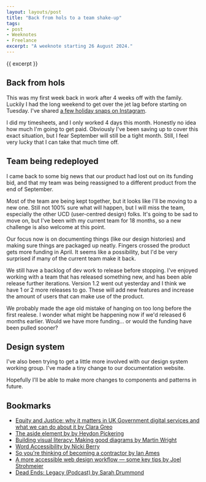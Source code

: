 ```yaml
---
layout: layouts/post
title: "Back from hols to a team shake-up"
tags:
- post
- Weeknotes
- Freelance
excerpt: "A weeknote starting 26 August 2024."
--- 
```


{{ excerpt }}

## Back from hols

This was my first week back in work after 4 weeks off with the family. Luckily I had the long weekend to get over the jet lag before starting on Tuesday. I've shared [a few holiday snaps on Instagram](https://www.instagram.com/benjystanton/).

I did my timesheets, and I only worked 4 days this month. Honestly no idea how much I'm going to get paid. Obviously I've been saving up to cover this exact situation, but I fear September will still be a tight month. Still, I feel very lucky that I can take that much time off.

## Team being redeployed

I came back to some big news that our product had lost out on its funding bid, and that my team was being reassigned to a different product from the end of September.

Most of the team are being kept together, but it looks like I'll be moving to a new one. Still not 100% sure what will happen, but I will miss the team, especially the other UCD (user-centred design) folks. It's going to be sad to move on, but I've been with my current team for 18 months, so a new challenge is also welcome at this point.

Our focus now is on documenting things (like our design histories) and making sure things are packaged up neatly. Fingers crossed the product gets more funding in April. It seems like a possibility, but I'd be very surprised if many of the current team make it back.

We still have a backlog of dev work to release before stopping. I've enjoyed working with a team that has released something new, and has been able release further iterations. Version 1.2 went out yesterday and I think we have 1 or 2 more releases to go. These will add new features and increase the amount of users that can make use of the product.

We probably made the age old mistake of hanging on too long before the first realese. I wonder what might be happening now if we'd released 6 months earlier. Would we have more funding… or would the funding have been pulled sooner?

## Design system

I've also been trying to get a little more involved with our design system working group. I've made a tiny change to our documentation website.

Hopefully I'll be able to make more changes to components and patterns in future.

## Bookmarks 

- [Equity and Justice: why it matters in UK Government digital services and what we can do about it by Clara Greo](https://medium.com/@clara.greo/equity-and-justice-why-it-matters-in-uk-government-digital-services-and-what-we-can-do-about-it-b3bc4d8155f9)
- [The aside element by by Heydon Pickering](https://heydonworks.com/article/the-aside-element/)
- [Building visual literacy: Making good diagrams by Martin Wright](https://www.mynameismartin.co.uk/blog/making-good-diagrams)
- [Word Accessibility by Nicki Berry](https://finnberrys.co.uk/Blog/blog-30-word-accessibility.html)
- [So you're thinking of becoming a contractor by Ian Ames](https://ames.world/en/posts/so-youre-thinking-of-becoming-a-contractor/)
- [A more accessible web design workflow — some key tips by Joel Strohmeier](https://www.joelstrohmeier.co.uk/blog/how-to-make-your-web-designs-more-accessible/)
- [Dead Ends: Legacy (Podcast) by Sarah Drummond](https://good.services/deadendspodcast/legacy)